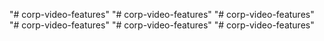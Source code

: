 "# corp-video-features" 
"# corp-video-features" 
"# corp-video-features" 
"# corp-video-features" 
"# corp-video-features" 
"# corp-video-features" 
